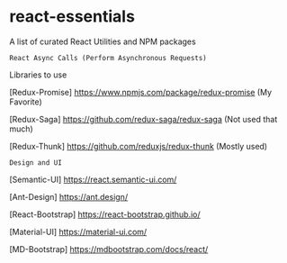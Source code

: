 # react-essentials
A list of curated React Utilities and NPM packages

```
React Async Calls (Perform Asynchronous Requests)  
```
Libraries to use 

[Redux-Promise] https://www.npmjs.com/package/redux-promise         (My Favorite) 

[Redux-Saga] https://github.com/redux-saga/redux-saga               (Not used that much) 

[Redux-Thunk] https://github.com/reduxjs/redux-thunk                (Mostly used) 

```
Design and UI
```
[Semantic-UI] https://react.semantic-ui.com/    

[Ant-Design] https://ant.design/

[React-Bootstrap] https://react-bootstrap.github.io/

[Material-UI] https://material-ui.com/

[MD-Bootstrap] https://mdbootstrap.com/docs/react/  
